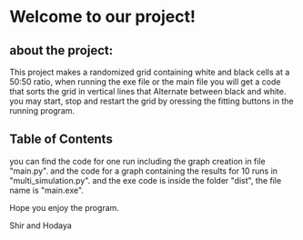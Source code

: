 # Welcome to our project!

## about the project:
This project makes a randomized grid containing white and black cells at a 50:50 ratio, when running the exe file or the main file you will get a code that sorts the grid in vertical lines that
Alternate between black and white. 
you may start, stop and restart the grid by oressing the fitting buttons in the running program.

## Table of Contents
you can find the code for one run including the graph creation in file "main.py".
and the code for a graph containing the results for 10 runs in "multi_simulation.py".
and the exe code is inside the folder "dist", the file name is "main.exe".

Hope you enjoy the program.

Shir and Hodaya
